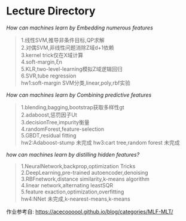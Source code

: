 # Lecture Directory    
       
*How can machines learn by Embedding numerous features*     
> 1.线性SVM,推导非条件目标,QP求解    
> 2.对偶SVM,非线性问题消除Z域d+1依赖     
> 3.kernel trick仅在X域计算    
> 4.soft-margin,ξn       
> 5.KLR,two-level-learning模拟Z域逻辑回归      
> 6.SVR,tube regression     
> hw1:soft-margin SVM分类,linear,poly,rbf实验    
        
*How can machines learn by Combining predictive features*  
> 1.blending,bagging,bootstrap获取多样性gt   
> 2.adaboost,惩罚因子Ut   
> 3.decisionTree,impurity衡量   
> 4.randomForest,feature-selection   
> 5.GBDT,residual fitting   
> hw2:Adaboost-stump 未完成
> hw3:cart tree,random forest 未完成
   
*how can machines learn by distilling hidden features?*
> 1.NeuralNetwork,backprop,optimization Tricks   
> 2.DeepLearning,pre-trained autoencoder,denoising   
> 3.RBFnetwork,distance similarity,k-means algorithm  
> 4.linear network,alternating leastSQR  
> 5.feature exaction,optimization,overfitting  
> hw4:NNet 未完成,k-nearest-means,k-means   

作业参考自:
https://acecoooool.github.io/blog/categories/MLF-MLT/
